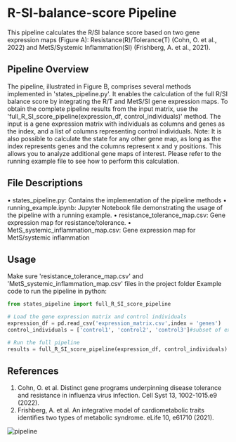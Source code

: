 # R-SI-balance-score Pipeline
This pipeline calculates the R/SI balance score based on two gene expression maps (Figure A): Resistance(R)/Tolerance(T) (Cohn, O. et al., 2022) and MetS/Systemic Inflammation(SI) (Frishberg, A. et al., 2021).
## Pipeline Overview
The pipeline, illustrated in Figure B, comprises several methods implemented in 'states_pipeline.py'. It enables the calculation of the full R/SI balance score by integrating the R/T and MetS/SI gene expression maps. To obtain the complete pipeline results from the input matrix, use the 'full_R_SI_score_pipeline(expression_df, control_individuals)' method. The input is a gene expression matrix with individuals as columns and genes as the index, and a list of columns representing control individuals.
Note: It is also possible to calculate the state for any other gene map, as long as the index represents genes and the columns represent x and y positions. This allows you to analyze additional gene maps of interest. Please refer to the running example file to see how to perform this calculation.
## File Descriptions
•	states_pipeline.py: Contains the implementation of the pipeline methods
•	running_example.ipynb: Jupyter Notebook file demonstrating the usage of the pipeline with a running example.
•	resistance_tolerance_map.csv: Gene expression map for resistance/tolerance.
•	MetS_systemic_inflammation_map.csv: Gene expression map for MetS/systemic inflammation
## Usage
Make sure 'resistance_tolerance_map.csv' and 'MetS_systemic_inflammation_map.csv' files in the project folder
Example code to run the pipeline in python:
```python 
from states_pipeline import full_R_SI_score_pipeline

# Load the gene expression matrix and control individuals
expression_df = pd.read_csv('expression_matrix.csv',index = 'genes')
control_individuals = ['control1', 'control2', 'control3']#subset of expression_df columns

# Run the full pipeline
results = full_R_SI_score_pipeline(expression_df, control_individuals)
```

## References
1.	Cohn, O. et al. Distinct gene programs underpinning disease tolerance and resistance in influenza virus infection. Cell Syst 13, 1002-1015.e9 (2022).
2.	Frishberg, A. et al. An integrative model of cardiometabolic traits identifies two types of metabolic syndrome. eLife 10, e61710 (2021).
 
![pipeline](https://github.com/rachelbl2/R-SI-balance-score/assets/81696220/8bfc7aa8-cf4b-49eb-b210-9675fb86d2d4)
